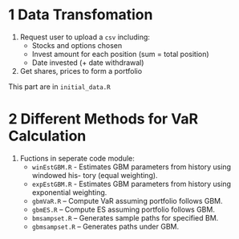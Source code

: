 # 1 Data Transfomation

1. Request user to upload a `csv` including:
   - Stocks and options chosen
   - Invest amount for each position (sum = total position)
   - Date invested (+ date withdrawal)
2. Get shares, prices to form a portfolio

This part are in `initial_data.R`

# 2 Different Methods for VaR Calculation

1. Fuctions in seperate code module:
   - `winEstGBM.R` - Estimates GBM parameters from history using windowed his-
     tory (equal weighting).
   - `expEstGBM.R` - Estimates GBM parameters from history using exponential
     weighting.
   - `gbmVaR.R` – Compute VaR assuming portfolio follows GBM.
   - `gbmES.R` – Compute ES assuming portfolio follows GBM.
   - `bmsampset.R` – Generates sample paths for specified BM.
   - `gbmsampset.R` – Generates paths under GBM.

